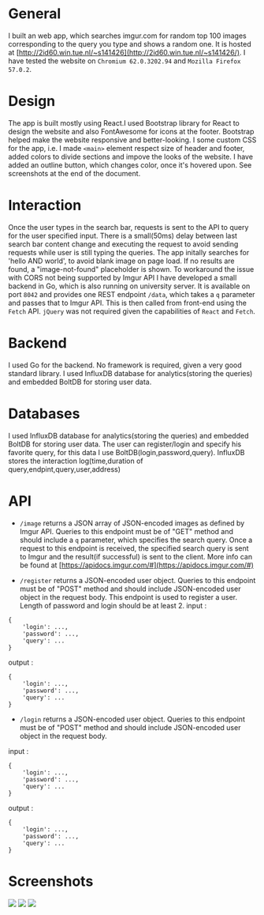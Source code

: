 # General
I built an web app, which searches imgur.com for random top 100 images corresponding to the query you type and shows a random one. 
It is hosted at [http://2id60.win.tue.nl/~s141426](http://2id60.win.tue.nl/~s141426/).
I have tested the website on `Chromium 62.0.3202.94` and `Mozilla Firefox 57.0.2`.

# Design
The app is built mostly using React.I used Bootstrap library for React to design the website and also FontAwesome for icons at the footer. Bootstrap helped make the website responsive and better-looking.
I some custom CSS for the app, i.e. I made `<main>` element respect size of header and footer, added colors to divide sections and impove the looks of the website. I have added an outline button, which changes color, once it's hovered upon.
See screenshots at the end of the document.

# Interaction
Once the user types in the search bar, requests is sent to the API to query for the user specified input. There is a small(50ms) delay between last search bar content change and executing the request to avoid sending requests while user is still typing the queries. The app initally searches for 'hello AND world', to avoid blank image on page load. 
If no results are found, a "image-not-found" placeholder is shown.
To workaround the issue with CORS not being supported by Imgur API I have developed a small backend in Go, which is also running on university server. It is available on port `8042` and provides one REST endpoint `/data`, which takes a `q` parameter and passes that to Imgur API. This is then called from front-end using the `Fetch` API.
`jQuery` was not required given the capabilities of `React` and `Fetch`.

# Backend
I used Go for the backend. No framework is required, given a very good standard library. I used InfluxDB database for analytics(storing the queries) and embedded BoltDB for storing user data.

# Databases
I used InfluxDB database for analytics(storing the queries) and embedded BoltDB for storing user data. The user can register/login and specify his favorite query, for this data I use BoltDB(login,password,query). InfluxDB stores the interaction log(time,duration of query,endpint,query,user,address)

# API
- `/image` returns a JSON array of JSON-encoded images as defined by Imgur API. Queries to this endpoint must be of "GET" method and should include a `q` parameter, which specifies the search query. Once a request to this endpoint is received, the specified search query is sent to Imgur and the result(if successful) is sent to the client.
More info can be found at [https://apidocs.imgur.com/#](https://apidocs.imgur.com/#)

- `/register` returns a JSON-encoded user object. Queries to this endpoint must be of "POST" method and should include JSON-encoded user object in the request body. This endpoint is used to register a user. Length of password and login should be at least 2.
input : 
```
{
    'login': ...,
    'password': ...,
    'query': ...
}
```

output : 
```
{
    'login': ...,
    'password': ...,
    'query': ...
}
```

- `/login` returns a JSON-encoded user object. Queries to this endpoint must be of "POST" method and should include JSON-encoded user object in the request body.

input : 
```
{
    'login': ...,
    'password': ...,
    'query': ...
}
```

output : 
```
{
    'login': ...,
    'password': ...,
    'query': ...
}
```

# Screenshots
![](/home/rvolosatovs/pictures/scrot/2017-12-22-11:37:31-screenshot.png)
![](/home/rvolosatovs/pictures/scrot/2017-12-22-11:35:26-screenshot.png)
![](/home/rvolosatovs/pictures/scrot/2017-12-22-11:51:40-screenshot.png)
